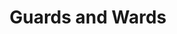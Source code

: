---
title: "Guards and Wards"
permalink: /spells/guards-and-wards/
tags:
  - Spell
  - 6th Level
  - Abjuration
available_for:
  - Bard
  - Wizard
level: "6th Level"
school: "Abjuration"
range: "Touch"
area: "2500 ft"
shape: "Cube"
comp:
  - V
  - S
  - M
material: "burning incense, a small measure of brimstone and oil, a knotted string, a small amount of umber hulk blood, and a small silver rod worth at least 10 gp."
duration: "24 Hours"
cast_time: "10 Minutes"
description: |
  You create a ward that protects up to 2,500 square feet of floor space (an area 50 feet square, or one hundred 5-foot squares or twenty-five 10-foot squares). The warded area can be up to 20 feet tall, and shaped as you desire. You can ward several stories of a stronghold by dividing the area among them, as long as you can walk into each contiguous area while you are casting the spell.

  When you cast this spell, you can specify individuals that are unaffected by any or all of the effects that you choose. You can also specify a password that, when spoken aloud, makes the speaker immune to these effects.

  Guards and wards creates the following effects within the warded area.

  ***Corridors.*** Fog fills all the warded corridors, making them heavily obscured. In addition, at each intersection or branching passage offering a choice of direction, there is a 50 percent chance that a creature other than you will believe it is going in the opposite direction from the one it chooses.

  ***Doors.*** All doors in the warded area are magically locked, as if sealed by an arcane lock spell. In addition, you can cover up to ten doors with an illusion (equivalent to the illusory object function of the minor illusion spell) to make them appear as plain sections of wall.

  ***Stairs.*** Webs fill all stairs in the warded area from top to bottom, as the web spell. These strands regrow in 10 minutes if they are burned or torn away while guards and wards lasts.

  ***Other Spell Effect.*** You can place your choice of one of the following magical effects within the warded area of the stronghold.

  - Place dancing lights in four corridors. You can designate a simple program that the lights repeat as long as guards and wards lasts.

  - Place magic mouth in two locations.

  - Place stinking cloud in two locations. The vapors appear in the places you designate; they return within 10 minutes if dispersed by wind while guards and wards lasts.

  - Place a constant gust of wind in one corridor or room.

  - Place a suggestion in one location. You select an area of up to 5 feet square, and any creature that enters or passes through the area receives the suggestion mentally.

  The whole warded area radiates magic. A dispel magic cast on a specific effect, if successful, removes only that effect.

  You can create a permanently guarded and warded structure by casting this spell there every day for one year.
excerpt: "You create a ward that protects up to 2,500 square feet of floor space (an area 50 feet square, or one hundred 5-foot squares or twenty-five 10-foot squares)."
source: "Basic Rules"
---